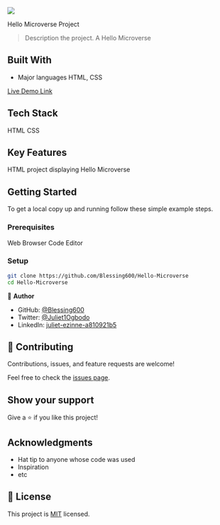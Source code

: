 ![](https://img.shields.io/badge/Microverse-blueviolet)

Hello Microverse Project

> Description the project.
> A Hello Microverse

## Built With

- Major languages HTML, CSS

[Live Demo Link](https://github.com/Blessing600/Hello-Microverse)

## Tech Stack

HTML
CSS

## Key Features

HTML project displaying Hello Microverse

## Getting Started

To get a local copy up and running follow these simple example steps.

### Prerequisites

Web Browser
Code Editor

### Setup

```bash
git clone https://github.com/Blessing600/Hello-Microverse
cd Hello-Microverse
```

👤 **Author**

- GitHub: [@Blessing600](https://github.com/Blessing600)
- Twitter: [@Juliet1Ogbodo](https://twitter.com/Juliet1Ogbodo)
- LinkedIn: [juliet-ezinne-a810921b5](https://www.linkedin.com/in/juliet-ezinne-a810921b5/)

## 🤝 Contributing

Contributions, issues, and feature requests are welcome!

Feel free to check the [issues page](../../issues/).

## Show your support

Give a ⭐️ if you like this project!

## Acknowledgments

- Hat tip to anyone whose code was used
- Inspiration
- etc

## 📝 License

This project is [MIT](./MIT.md) licensed.
